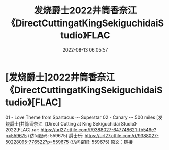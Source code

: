 ﻿---
title: 发烧爵士2022井筒香奈江《DirectCuttingatKingSekiguchidaiStudio》FLAC
date: 2022-08-13 06:05:57
categories: 外语音乐
tags: 外语音乐
---
# [发烧爵士]2022井筒香奈江《DirectCuttingatKingSekiguchidaiStudio》[FLAC]

01 - Love Theme from Spartacus ～ Superstar
02 - Canary ～ 500 miles
[发烧爵士]井筒香奈江《Direct Cutting at King
Sekiguchidai Studio》2022[FLAC].rar: https://url27.ctfile.com/f/9388027-647748621-fb546e?p=559675
(访问密码: 559675)
爵士乐: https://url27.ctfile.com/d/9388027-50228095-776522?p=559675
(访问密码: 559675)
原文：[链接](https://blog.sina.com.cn/s/blog_1647c7e7601030yu7.html)